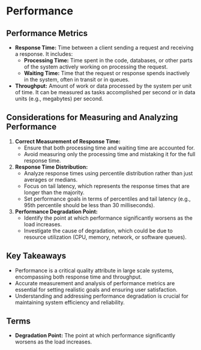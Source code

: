# Performance

## Performance Metrics

- **Response Time:** Time between a client sending a request and receiving a response. It includes:
  - **Processing Time:** Time spent in the code, databases, or other parts of the system actively working on processing the request.
  - **Waiting Time:** Time that the request or response spends inactively in the system, often in transit or in queues.
- **Throughput:** Amount of work or data processed by the system per unit of time. It can be measured as tasks accomplished per second or in data units (e.g., megabytes) per second.

## Considerations for Measuring and Analyzing Performance

1. **Correct Measurement of Response Time:**
   - Ensure that both processing time and waiting time are accounted for.
   - Avoid measuring only the processing time and mistaking it for the full response time.
2. **Response Time Distribution:**
   - Analyze response times using percentile distribution rather than just averages or medians.
   - Focus on tail latency, which represents the response times that are longer than the majority.
   - Set performance goals in terms of percentiles and tail latency (e.g., 95th percentile should be less than 30 milliseconds).
3. **Performance Degradation Point:**
   - Identify the point at which performance significantly worsens as the load increases.
   - Investigate the cause of degradation, which could be due to resource utilization (CPU, memory, network, or software queues).

## Key Takeaways

- Performance is a critical quality attribute in large scale systems, encompassing both response time and throughput.
- Accurate measurement and analysis of performance metrics are essential for setting realistic goals and ensuring user satisfaction.
- Understanding and addressing performance degradation is crucial for maintaining system efficiency and reliability.

## Terms

- **Degradation Point:** The point at which performance significantly worsens as the load increases.
